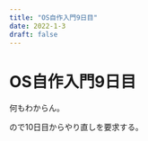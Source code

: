 ```yaml
---
title: "OS自作入門9日目"
date: 2022-1-3
draft: false
---
```

# OS自作入門9日目



何もわからん。



ので10日目からやり直しを要求する。
